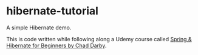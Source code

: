# hibernate-tutorial

A simple Hibernate demo.

This is code written while following along a Udemy course called [Spring & Hibernate for Beginners by Chad Darby](https://www.udemy.com/share/1000qY/).
